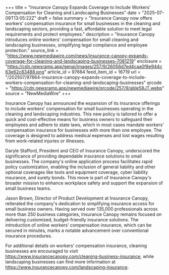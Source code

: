 +++
title = "Insurance Canopy Expands Coverage to Include Workers’ Compensation for Cleaning and Landscaping Businesses"
date = "2025-07-09T13:05:22Z"
draft = false
summary = "Insurance Canopy now offers workers’ compensation insurance for small businesses in the cleaning and landscaping sectors, providing a fast, affordable solution to meet legal requirements and protect employees."
description = "Insurance Canopy introduces online workers' compensation for small cleaning and landscaping businesses, simplifying legal compliance and employee protection."
source_link = "https://www.newmediawire.com/news/insurance-canopy-expands-coverage-for-cleaning-and-landscaping-businesses-7081219"
enclosure = "https://cdn.newsramp.app/genai/images/257/9/26056d7ed4caa0f8e944c63e62c83488.png"
article_id = 97664
feed_item_id = 16719
url = "/202507/97664-insurance-canopy-expands-coverage-to-include-workers-compensation-for-cleaning-and-landscaping-businesses"
qrcode = "https://cdn.newsramp.app/newmediawire/qrcode/257/9/able58JT.webp"
source = "NewMediaWire"
+++

<p>Insurance Canopy has announced the expansion of its insurance offerings to include workers’ compensation for small businesses operating in the cleaning and landscaping industries. This new policy is tailored to offer a quick and cost-effective means for business owners to safeguard their employees and adhere to state laws, which in most cases mandate workers’ compensation insurance for businesses with more than one employee. The coverage is designed to address medical expenses and lost wages resulting from work-related injuries or illnesses.</p><p>Daryle Stafford, President and CEO of Insurance Canopy, underscored the significance of providing dependable insurance solutions to small businesses. The company's online application process facilitates rapid policy customization, enabling the inclusion of general liability and other optional coverages like tools and equipment coverage, cyber liability insurance, and surety bonds. This move is part of Insurance Canopy's broader mission to enhance workplace safety and support the expansion of small business teams.</p><p>Jason Brown, Director of Product Development at Insurance Canopy, reiterated the company's dedication to simplifying insurance access for small business owners. Having served over 135,000 professionals across more than 250 business categories, Insurance Canopy remains focused on delivering customized, budget-friendly insurance solutions. The introduction of online workers’ compensation insurance, which can be secured in minutes, marks a notable advancement over conventional insurance procedures.</p><p>For additional details on workers’ compensation insurance, cleaning businesses are encouraged to visit <a href='https://www.insurancecanopy.com/cleaning-business-insurance' rel='nofollow' target='_blank'>https://www.insurancecanopy.com/cleaning-business-insurance</a>, while landscaping businesses can find more information at <a href='https://www.insurancecanopy.com/landscaping-insurance' rel='nofollow' target='_blank'>https://www.insurancecanopy.com/landscaping-insurance</a>.</p>